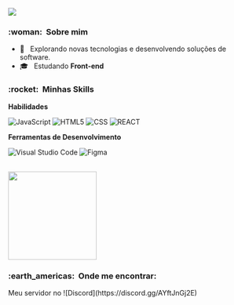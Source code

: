 ![](https://komarev.com/ghpvc/?username=marquezzx&color=006bed)

<h3> :woman: &nbsp;Sobre mim </h3>

- 🤔 &nbsp; Explorando novas tecnologias e desenvolvendo soluções de software.
- 🎓 &nbsp; Estudando **Front-end**

<h3> :rocket: &nbsp;Minhas Skills </h3>

**Habilidades**

  ![JavaScript](https://img.shields.io/badge/-JavaScript-333333?style=flat&logo=javascript)
  ![HTML5](https://img.shields.io/badge/-HTML5-333333?style=flat&logo=HTML5)
  ![CSS](https://img.shields.io/badge/-CSS-333333?style=flat&logo=CSS3&logoColor=1572B6)
  ![REACT](https://img.shields.io/badge/-REACT-333333?style=flat&logo=React&logoColor=1572B6)

**Ferramentas de Desenvolvimento**

  ![Visual Studio Code](https://img.shields.io/badge/-Visual%20Studio%20Code-333333?style=flat&logo=visual-studio-code&logoColor=007ACC)
  ![Figma](https://img.shields.io/badge/-Figma-333333?style=flat&logo=figma&logoColor=007ACC)

<br/>

<a href="https://github.com/marquezzx">
  <img height="180em" src="https://github-readme-stats.vercel.app/api?username=marquezzx&theme=dracula&show_icons=true" />
</a>

<br/>

<h3> :earth_americas: &nbsp;Onde me encontrar: </h3> 
Meu servidor no ![Discord](https://discord.gg/AYftJnGj2E)
